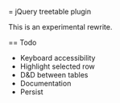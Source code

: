 = jQuery treetable plugin

This is an experimental rewrite.

== Todo

* Keyboard accessibility
* Highlight selected row
* D&D between tables
* Documentation
* Persist
